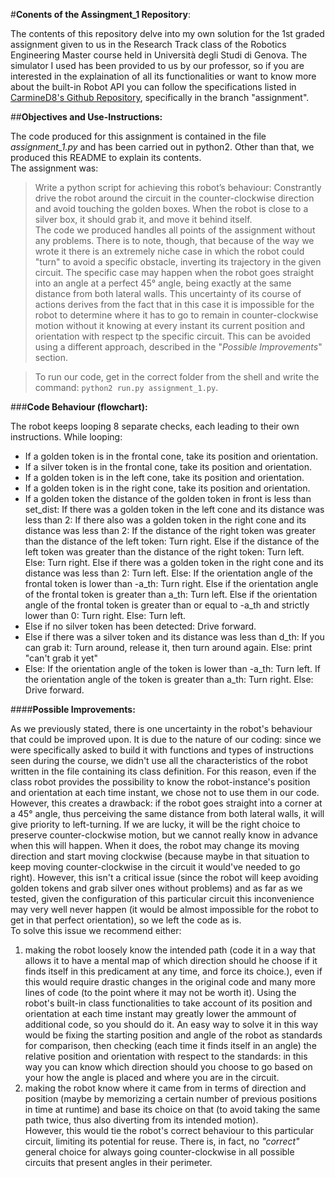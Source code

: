 
#**Conents of the Assingment_1 Repository**:


The contents of this repository delve into my own solution for the 1st graded assignment given to us in the Research Track class of the Robotics Engineering Master course held in Università degli Studi di Genova. The simulator I used has been provided to us by our professor, so if you are interested in the explaination of all its functionalities or want to know more about the built-in Robot API you can follow the specifications listed in [CarmineD8's Github Repository](https://github.com/CarmineD8/python_simulator), specifically in the branch "assignment".

##**Objectives and Use-Instructions:**

The code produced for this assignment is contained in the file *assignment_1.py* and has been carried out in python2. Other than that, we produced this README to explain its contents.  
The assignment was:  
> Write a python script for achieving this robot’s behaviour:
> Constrantly drive the robot around the circuit in the counter-clockwise direction and
> avoid touching the golden boxes. When the robot is close to a silver box, it should 
> grab it, and move it behind itself.  
The code we produced handles all points of the assignment without any problems. There is to note, though, that because of the way we wrote it there is an extremely niche case in which the robot could "turn" to avoid a specific obstacle, inverting its trajectory in the given circuit. The specific case may happen when the robot goes straight into an angle at a perfect 45° angle, being exactly at the same distance from both lateral walls. This uncertainty of its course of actions derives from the fact that in this case it is impossible for the robot to determine where it has to go to remain in counter-clockwise motion without it knowing at every instant its current position and orientation with respect tp the specific circuit. This can be avoided using a different approach, described in the "*Possible Improvements*" section.

> To run our code, get in the correct folder from the shell and write the command: `python2 run.py assignment_1.py`.

###**Code Behaviour (flowchart):**

The robot keeps looping 8 separate checks, each leading to their own instructions. 
While looping:
- If a golden token is in the frontal cone, take its position and orientation. 
- If a silver token is in the frontal cone, take its position and orientation.
- If a golden token is in the left cone, take its position and orientation. 
- If a golden token is in the right cone, take its position and orientation.
- If a golden token the distance of the golden token in front is less than set_dist:
   If there was a golden token in the left cone and its distance was less than 2: 
    If there also was a golden token in the right cone and its distance was less than 2: 
     If the distance of the right token was greater than the distance of the left token:
      Turn right.
     Else if the distance of the left token was greater than the distance of the right token: 
      Turn left.
    Else:
     Turn right.
   Else if there was a golden token in the right cone and its distance was less than 2: 
    Turn left.
   Else:
    If the orientation angle of the frontal token is lower than -a_th:
     Turn right.
    Else if the orientation angle of the frontal token is greater than a_th:
     Turn left. 
    Else if the orientation angle of the frontal token is greater than or equal to -a_th and strictly lower than 0:
     Turn right.
    Else:
     Turn left.
- Else if no silver token has been detected:
   Drive forward.
- Else if there was a silver token and its distance was less than d_th:
   If you can grab it:
    Turn around, release it, then turn around again.
   Else: 
    print "can't grab it yet" 
- Else:
   If the orientation angle of the token is lower than -a_th:
    Turn left.
   If the orientation angle of the token is greater than a_th:
    Turn right.
   Else:
    Drive forward.

####**Possible Improvements:**

As we previously stated, there is one uncertainty in the robot's behaviour that could be improved upon. It is due to the nature of our coding: since we were specifically asked to build it with functions and types of instructions seen during the course, we didn't use all the characteristics of the robot written in the file containing its class definition. For this reason, even if the class robot provides the possibility to know the robot-instance's position and orientation at each time instant, we chose not to use them in our code. However, this creates a drawback: if the robot goes straight into a corner at a 45° angle, thus perceiving the same distance from both lateral walls, it will give priority to left-turning. If we are lucky, it will be the right choice to preserve counter-clockwise motion, but we cannot really know in advance when this will happen. When it does, the robot may change its moving direction and start moving clockwise (because maybe in that situation to keep moving counter-clockwise in the circuit it would've needed to go right). However, this isn't a critical issue (since the robot will keep avoiding golden tokens and grab silver ones without problems) and as far as we tested, given the configuration of this particular circuit this inconvenience may very well never happen (it would be almost impossible for the robot to get in that perfect orientation), so we left the code as is.  
To solve this issue we recommend either:
1. making the robot loosely know the intended path (code it in a way that allows it to have a mental map of which direction should he choose if it finds itself in this predicament at any time, and force its choice.), even if this would require drastic changes in the original code and many more lines of code (to the point where it may not be worth it). Using the robot's built-in class functionalities to take account of its position and orientation at each time instant may greatly lower the ammount of additional code, so you should do it. An easy way to solve it in this way would be fixing the starting position and  angle of the robot as standards for comparison, then checking (each time it finds itself in an angle) the relative position and orientation with respect to the standards: in this way you can know which direction should you choose to go based on your how the angle is placed and where you are in the circuit.
2. making the robot know where it came from in terms of direction and position (maybe by memorizing a certain number of previous positions in time at runtime) and base its choice on that (to avoid taking the same path twice, thus also diverting from its intended motion).  
However, this would tie the robot's correct behaviour to this particular circuit, limiting its potential for reuse. There is, in fact, no *"correct"* general choice for always going counter-clockwise in all possible circuits that present angles in their perimeter.




